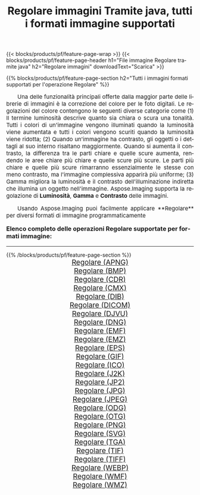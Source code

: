 ﻿---
title: Regolare immagini Tramite java, tutti i formati immagine supportati 
weight: 3920
url: /it/java/adjust/ 
lang: it
langdirlevel: 2
locales: zh-hans,ja,it,ru,de,es,fr,nl,id,lt,pl,pt,vi,tr,ko,zh-hant,ar,hi,th,sv,cs,uk,he
description: Usando Aspose.Imaging puoi facilmente Regolare immagini tramite java
---

{{< blocks/products/pf/feature-page-wrap >}}
{{< blocks/products/pf/feature-page-header h1="File immagine Regolare tramite java" h2="Regolare immagini" downloadText="Scarica" >}}


{{% blocks/products/pf/feature-page-section  h2="Tutti i immagini formati supportati per l'operazione Regolare" %}}
<p align="justify" style="text-indent:2em;font-size:15px;">
Una delle funzionalità principali offerte dalla maggior parte delle librerie di immagini è la correzione del colore per le foto digitali. Le regolazioni del colore contengono le seguenti diverse categorie come (1) Il termine luminosità descrive quanto sia chiara o scura una tonalità. Tutti i colori di un'immagine vengono illuminati quando la luminosità viene aumentata e tutti i colori vengono scuriti quando la luminosità viene ridotta; (2) Quando un'immagine ha contrasto, gli oggetti o i dettagli al suo interno risaltano maggiormente. Quando si aumenta il contrasto, la differenza tra le parti chiare e quelle scure aumenta, rendendo le aree chiare più chiare e quelle scure più scure. Le parti più chiare e quelle più scure rimarranno essenzialmente le stesse con meno contrasto, ma l'immagine complessiva apparirà più uniforme; (3) Gamma migliora la luminosità e il contrasto dell'illuminazione indiretta che illumina un oggetto nell'immagine. Aspose.Imaging supporta la regolazione di <b>Luminosità</b>, <b>Gamma</b> e <b>Contrasto</b> delle immagini.
</p>
<p align="justify" style="text-indent:2em;font-size:15px;">
Usando Aspose.Imaging puoi facilmente applicare **Regolare** per diversi formati di immagine programmaticamente
</p>
<h3 style="margin-top:16px;">
Elenco completo delle operazioni Regolare supportate per formati immagine:
</h3>
<hr/>
{{% /blocks/products/pf/feature-page-section %}}
<div class="container-fluid productfamilypage bg-gray">
    <div class="convertypes bg-gray agp-content section">
        <div class="container">
		<div class="row other-converters" style="gap: 10px;font-size: 19px;text-align:center;">
		    <div class='col-md-3 other-converter remove-lp remove-rp'><a href="/imaging/it/java/adjust/apng/" style="padding:15px;">Regolare (APNG)</a></div><div class='col-md-3 other-converter remove-lp remove-rp'><a href="/imaging/it/java/adjust/bmp/" style="padding:15px;">Regolare (BMP)</a></div><div class='col-md-3 other-converter remove-lp remove-rp'><a href="/imaging/it/java/adjust/cdr/" style="padding:15px;">Regolare (CDR)</a></div><div class='col-md-3 other-converter remove-lp remove-rp'><a href="/imaging/it/java/adjust/cmx/" style="padding:15px;">Regolare (CMX)</a></div><div class='col-md-3 other-converter remove-lp remove-rp'><a href="/imaging/it/java/adjust/dib/" style="padding:15px;">Regolare (DIB)</a></div><div class='col-md-3 other-converter remove-lp remove-rp'><a href="/imaging/it/java/adjust/dicom/" style="padding:15px;">Regolare (DICOM)</a></div><div class='col-md-3 other-converter remove-lp remove-rp'><a href="/imaging/it/java/adjust/djvu/" style="padding:15px;">Regolare (DJVU)</a></div><div class='col-md-3 other-converter remove-lp remove-rp'><a href="/imaging/it/java/adjust/dng/" style="padding:15px;">Regolare (DNG)</a></div><div class='col-md-3 other-converter remove-lp remove-rp'><a href="/imaging/it/java/adjust/emf/" style="padding:15px;">Regolare (EMF)</a></div><div class='col-md-3 other-converter remove-lp remove-rp'><a href="/imaging/it/java/adjust/emz/" style="padding:15px;">Regolare (EMZ)</a></div><div class='col-md-3 other-converter remove-lp remove-rp'><a href="/imaging/it/java/adjust/eps/" style="padding:15px;">Regolare (EPS)</a></div><div class='col-md-3 other-converter remove-lp remove-rp'><a href="/imaging/it/java/adjust/gif/" style="padding:15px;">Regolare (GIF)</a></div><div class='col-md-3 other-converter remove-lp remove-rp'><a href="/imaging/it/java/adjust/ico/" style="padding:15px;">Regolare (ICO)</a></div><div class='col-md-3 other-converter remove-lp remove-rp'><a href="/imaging/it/java/adjust/j2k/" style="padding:15px;">Regolare (J2K)</a></div><div class='col-md-3 other-converter remove-lp remove-rp'><a href="/imaging/it/java/adjust/jp2/" style="padding:15px;">Regolare (JP2)</a></div><div class='col-md-3 other-converter remove-lp remove-rp'><a href="/imaging/it/java/adjust/jpg/" style="padding:15px;">Regolare (JPG)</a></div><div class='col-md-3 other-converter remove-lp remove-rp'><a href="/imaging/it/java/adjust/jpeg/" style="padding:15px;">Regolare (JPEG)</a></div><div class='col-md-3 other-converter remove-lp remove-rp'><a href="/imaging/it/java/adjust/odg/" style="padding:15px;">Regolare (ODG)</a></div><div class='col-md-3 other-converter remove-lp remove-rp'><a href="/imaging/it/java/adjust/otg/" style="padding:15px;">Regolare (OTG)</a></div><div class='col-md-3 other-converter remove-lp remove-rp'><a href="/imaging/it/java/adjust/png/" style="padding:15px;">Regolare (PNG)</a></div><div class='col-md-3 other-converter remove-lp remove-rp'><a href="/imaging/it/java/adjust/svg/" style="padding:15px;">Regolare (SVG)</a></div><div class='col-md-3 other-converter remove-lp remove-rp'><a href="/imaging/it/java/adjust/tga/" style="padding:15px;">Regolare (TGA)</a></div><div class='col-md-3 other-converter remove-lp remove-rp'><a href="/imaging/it/java/adjust/tif/" style="padding:15px;">Regolare (TIF)</a></div><div class='col-md-3 other-converter remove-lp remove-rp'><a href="/imaging/it/java/adjust/tiff/" style="padding:15px;">Regolare (TIFF)</a></div><div class='col-md-3 other-converter remove-lp remove-rp'><a href="/imaging/it/java/adjust/webp/" style="padding:15px;">Regolare (WEBP)</a></div><div class='col-md-3 other-converter remove-lp remove-rp'><a href="/imaging/it/java/adjust/wmf/" style="padding:15px;">Regolare (WMF)</a></div><div class='col-md-3 other-converter remove-lp remove-rp'><a href="/imaging/it/java/adjust/wmz/" style="padding:15px;">Regolare (WMZ)</a></div>
                </div>
        </div>
    </div>
</div>
<br/>
